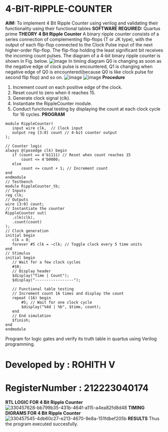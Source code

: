 # 4-BIT-RIPPLE-COUNTER

**AIM:**
To implement  4 Bit Ripple Counter using verilog and validating their functionality using their functional tables
**SOFTWARE REQUIRED:**
Quartus prime
**THEORY**
**4 Bit Ripple Counter**
A binary ripple counter consists of a series connection of complementing flip-flops (T or JK type), with the output of each flip-flop connected to the Clock Pulse input of the next higher-order flip-flop. The flip-flop holding the least significant bit receives the incoming count pulses. The diagram of a 4-bit binary ripple counter is shown in Fig. below.
![image](https://github.com/naavaneetha/4-BIT-RIPPLE-COUNTER/assets/154305477/cb4b74d4-31ab-4359-95d0-d22e67daba13)
In timing diagram Q0 is changing as soon as the negative edge of clock pulse is encountered, Q1 is changing when negative edge of Q0 is encountered(because Q0 is like clock pulse for second flip flop) and so on.
![image](https://github.com/naavaneetha/4-BIT-RIPPLE-COUNTER/assets/154305477/a573a7d6-014e-4e54-93e6-e2ac9530960b)
![image](https://github.com/naavaneetha/4-BIT-RIPPLE-COUNTER/assets/154305477/85e1958a-2fc1-49bb-9a9f-d58ccbf3663c)
**Procedure**
1.  Increment count on each positive edge of the clock.
2.  Reset count to zero when it reaches 15.
3.  Generate clock signal (clk).
4.  Instantiate the RippleCounter module.
5.  Conduct functional testing by displaying the count at each clock cycle for 16 cycles.
**PROGRAM**
```
module RippleCounter(
   input wire clk,  // Clock input
   output reg [3:0] count // 4-bit counter output
);

// Counter logic
always @(posedge clk) begin
   if (count == 4'b1111) // Reset when count reaches 15
       count <= 4'b0000;
   else
       count <= count + 1; // Increment count
end
endmodule
// Testbench
module RippleCounter_tb;
// Inputs
reg clk;
// Outputs
wire [3:0] count;
// Instantiate the counter
RippleCounter uut(
   .clk(clk),
   .count(count)
);
// Clock generation
initial begin
   clk = 0;
   forever #5 clk = ~clk; // Toggle clock every 5 time units
end
// Stimulus
initial begin
   // Wait for a few clock cycles
   #10;   
   // Display header
   $display("Time | Count");
   $display("-----------------");

   // Functional table testing
   // Increment count 16 times and display the count
   repeat (16) begin
       #5; // Wait for one clock cycle
       $display("%4d | %b", $time, count);
   end
   // End simulation
   $finish;
end
endmodule
```
Program for logic gates and verify its truth table in quartus using Verilog programming.

# Developed by : ROHITH V
# RegisterNumber : 212223040174


**RTL LOGIC FOR 4 Bit Ripple Counter**
![330457628-bb799b35-431b-464f-a115-a4ea82fd8d48](https://github.com/baskarsaraswathy/4-BIT-RIPPLE-COUNTER/assets/144871005/a0d3aa3d-b3b0-4ce0-89bb-bfa1a8abde7c)
**TIMING DIGRAMS FOR 4 Bit Ripple Counter**
![330457545-4db60c27-e213-4670-9e8a-151fdbef205b](https://github.com/baskarsaraswathy/4-BIT-RIPPLE-COUNTER/assets/144871005/a285f70c-c317-4f6e-be38-eef9ecfa250d)
**RESULTS**
Thus the program executed succesfully.
